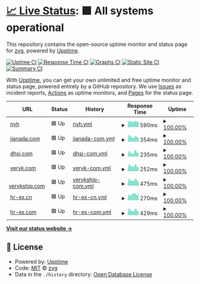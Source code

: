# [📈 Live Status](https://zvg.github.io/uptime): <!--live status--> **🟩 All systems operational**

This repository contains the open-source uptime monitor and status page for [zvg](https://zvg.github.io/uptime), powered by [Upptime](https://github.com/upptime/upptime).

[![Uptime CI](https://github.com/zvg/uptime/workflows/Uptime%20CI/badge.svg)](https://github.com/upptime/upptime/actions?query=workflow%3A%22Uptime+CI%22)
[![Response Time CI](https://github.com/zvg/uptime/workflows/Response%20Time%20CI/badge.svg)](https://github.com/upptime/upptime/actions?query=workflow%3A%22Response+Time+CI%22)
[![Graphs CI](https://github.com/zvg/uptime/workflows/Graphs%20CI/badge.svg)](https://github.com/upptime/upptime/actions?query=workflow%3A%22Graphs+CI%22)
[![Static Site CI](https://github.com/zvg/uptime/workflows/Static%20Site%20CI/badge.svg)](https://github.com/upptime/upptime/actions?query=workflow%3A%22Static+Site+CI%22)
[![Summary CI](https://github.com/zvg/uptime/workflows/Summary%20CI/badge.svg)](https://github.com/upptime/upptime/actions?query=workflow%3A%22Summary+CI%22)

With [Upptime](https://upptime.js.org), you can get your own unlimited and free uptime monitor and status page, powered entirely by a GitHub repository. We use [Issues](https://github.com/zvg/uptime/issues) as incident reports, [Actions](https://github.com/zvg/uptime/actions) as uptime monitors, and [Pages](https://zvg.github.io/uptime) for the status page.

<!--start: status pages-->
<!-- This summary is generated by Upptime (https://github.com/upptime/upptime) -->
<!-- Do not edit this manually, your changes will be overwritten -->
<!-- prettier-ignore -->
| URL | Status | History | Response Time | Uptime |
| --- | ------ | ------- | ------------- | ------ |
| <img alt="" src="https://favicons.githubusercontent.com/www.nanyaohui.com" height="13"> [nyh](https://www.nanyaohui.com) | 🟩 Up | [nyh.yml](https://github.com/zvg/uptime/commits/HEAD/history/nyh.yml) | <details><summary><img alt="Response time graph" src="./graphs/nyh/response-time-week.png" height="20"> 590ms</summary><br><a href="https://zvg.github.io/uptime/history/nyh"><img alt="Response time 654" src="https://img.shields.io/endpoint?url=https%3A%2F%2Fraw.githubusercontent.com%2Fzvg%2Fuptime%2FHEAD%2Fapi%2Fnyh%2Fresponse-time.json"></a><br><a href="https://zvg.github.io/uptime/history/nyh"><img alt="24-hour response time 621" src="https://img.shields.io/endpoint?url=https%3A%2F%2Fraw.githubusercontent.com%2Fzvg%2Fuptime%2FHEAD%2Fapi%2Fnyh%2Fresponse-time-day.json"></a><br><a href="https://zvg.github.io/uptime/history/nyh"><img alt="7-day response time 590" src="https://img.shields.io/endpoint?url=https%3A%2F%2Fraw.githubusercontent.com%2Fzvg%2Fuptime%2FHEAD%2Fapi%2Fnyh%2Fresponse-time-week.json"></a><br><a href="https://zvg.github.io/uptime/history/nyh"><img alt="30-day response time 683" src="https://img.shields.io/endpoint?url=https%3A%2F%2Fraw.githubusercontent.com%2Fzvg%2Fuptime%2FHEAD%2Fapi%2Fnyh%2Fresponse-time-month.json"></a><br><a href="https://zvg.github.io/uptime/history/nyh"><img alt="1-year response time 654" src="https://img.shields.io/endpoint?url=https%3A%2F%2Fraw.githubusercontent.com%2Fzvg%2Fuptime%2FHEAD%2Fapi%2Fnyh%2Fresponse-time-year.json"></a></details> | <details><summary><a href="https://zvg.github.io/uptime/history/nyh">100.00%</a></summary><a href="https://zvg.github.io/uptime/history/nyh"><img alt="All-time uptime 100.00%" src="https://img.shields.io/endpoint?url=https%3A%2F%2Fraw.githubusercontent.com%2Fzvg%2Fuptime%2FHEAD%2Fapi%2Fnyh%2Fuptime.json"></a><br><a href="https://zvg.github.io/uptime/history/nyh"><img alt="24-hour uptime 100.00%" src="https://img.shields.io/endpoint?url=https%3A%2F%2Fraw.githubusercontent.com%2Fzvg%2Fuptime%2FHEAD%2Fapi%2Fnyh%2Fuptime-day.json"></a><br><a href="https://zvg.github.io/uptime/history/nyh"><img alt="7-day uptime 100.00%" src="https://img.shields.io/endpoint?url=https%3A%2F%2Fraw.githubusercontent.com%2Fzvg%2Fuptime%2FHEAD%2Fapi%2Fnyh%2Fuptime-week.json"></a><br><a href="https://zvg.github.io/uptime/history/nyh"><img alt="30-day uptime 100.00%" src="https://img.shields.io/endpoint?url=https%3A%2F%2Fraw.githubusercontent.com%2Fzvg%2Fuptime%2FHEAD%2Fapi%2Fnyh%2Fuptime-month.json"></a><br><a href="https://zvg.github.io/uptime/history/nyh"><img alt="1-year uptime 100.00%" src="https://img.shields.io/endpoint?url=https%3A%2F%2Fraw.githubusercontent.com%2Fzvg%2Fuptime%2FHEAD%2Fapi%2Fnyh%2Fuptime-year.json"></a></details>
| <img alt="" src="https://favicons.githubusercontent.com/www.jianada.com" height="13"> [jianada.com](https://www.jianada.com) | 🟩 Up | [jianada-com.yml](https://github.com/zvg/uptime/commits/HEAD/history/jianada-com.yml) | <details><summary><img alt="Response time graph" src="./graphs/jianada-com/response-time-week.png" height="20"> 354ms</summary><br><a href="https://zvg.github.io/uptime/history/jianada-com"><img alt="Response time 433" src="https://img.shields.io/endpoint?url=https%3A%2F%2Fraw.githubusercontent.com%2Fzvg%2Fuptime%2FHEAD%2Fapi%2Fjianada-com%2Fresponse-time.json"></a><br><a href="https://zvg.github.io/uptime/history/jianada-com"><img alt="24-hour response time 304" src="https://img.shields.io/endpoint?url=https%3A%2F%2Fraw.githubusercontent.com%2Fzvg%2Fuptime%2FHEAD%2Fapi%2Fjianada-com%2Fresponse-time-day.json"></a><br><a href="https://zvg.github.io/uptime/history/jianada-com"><img alt="7-day response time 354" src="https://img.shields.io/endpoint?url=https%3A%2F%2Fraw.githubusercontent.com%2Fzvg%2Fuptime%2FHEAD%2Fapi%2Fjianada-com%2Fresponse-time-week.json"></a><br><a href="https://zvg.github.io/uptime/history/jianada-com"><img alt="30-day response time 488" src="https://img.shields.io/endpoint?url=https%3A%2F%2Fraw.githubusercontent.com%2Fzvg%2Fuptime%2FHEAD%2Fapi%2Fjianada-com%2Fresponse-time-month.json"></a><br><a href="https://zvg.github.io/uptime/history/jianada-com"><img alt="1-year response time 433" src="https://img.shields.io/endpoint?url=https%3A%2F%2Fraw.githubusercontent.com%2Fzvg%2Fuptime%2FHEAD%2Fapi%2Fjianada-com%2Fresponse-time-year.json"></a></details> | <details><summary><a href="https://zvg.github.io/uptime/history/jianada-com">100.00%</a></summary><a href="https://zvg.github.io/uptime/history/jianada-com"><img alt="All-time uptime 100.00%" src="https://img.shields.io/endpoint?url=https%3A%2F%2Fraw.githubusercontent.com%2Fzvg%2Fuptime%2FHEAD%2Fapi%2Fjianada-com%2Fuptime.json"></a><br><a href="https://zvg.github.io/uptime/history/jianada-com"><img alt="24-hour uptime 100.00%" src="https://img.shields.io/endpoint?url=https%3A%2F%2Fraw.githubusercontent.com%2Fzvg%2Fuptime%2FHEAD%2Fapi%2Fjianada-com%2Fuptime-day.json"></a><br><a href="https://zvg.github.io/uptime/history/jianada-com"><img alt="7-day uptime 100.00%" src="https://img.shields.io/endpoint?url=https%3A%2F%2Fraw.githubusercontent.com%2Fzvg%2Fuptime%2FHEAD%2Fapi%2Fjianada-com%2Fuptime-week.json"></a><br><a href="https://zvg.github.io/uptime/history/jianada-com"><img alt="30-day uptime 100.00%" src="https://img.shields.io/endpoint?url=https%3A%2F%2Fraw.githubusercontent.com%2Fzvg%2Fuptime%2FHEAD%2Fapi%2Fjianada-com%2Fuptime-month.json"></a><br><a href="https://zvg.github.io/uptime/history/jianada-com"><img alt="1-year uptime 100.00%" src="https://img.shields.io/endpoint?url=https%3A%2F%2Fraw.githubusercontent.com%2Fzvg%2Fuptime%2FHEAD%2Fapi%2Fjianada-com%2Fuptime-year.json"></a></details>
| <img alt="" src="https://favicons.githubusercontent.com/www.dhsj.com" height="13"> [dhsj.com](https://www.dhsj.com) | 🟩 Up | [dhsj-com.yml](https://github.com/zvg/uptime/commits/HEAD/history/dhsj-com.yml) | <details><summary><img alt="Response time graph" src="./graphs/dhsj-com/response-time-week.png" height="20"> 235ms</summary><br><a href="https://zvg.github.io/uptime/history/dhsj-com"><img alt="Response time 315" src="https://img.shields.io/endpoint?url=https%3A%2F%2Fraw.githubusercontent.com%2Fzvg%2Fuptime%2FHEAD%2Fapi%2Fdhsj-com%2Fresponse-time.json"></a><br><a href="https://zvg.github.io/uptime/history/dhsj-com"><img alt="24-hour response time 225" src="https://img.shields.io/endpoint?url=https%3A%2F%2Fraw.githubusercontent.com%2Fzvg%2Fuptime%2FHEAD%2Fapi%2Fdhsj-com%2Fresponse-time-day.json"></a><br><a href="https://zvg.github.io/uptime/history/dhsj-com"><img alt="7-day response time 235" src="https://img.shields.io/endpoint?url=https%3A%2F%2Fraw.githubusercontent.com%2Fzvg%2Fuptime%2FHEAD%2Fapi%2Fdhsj-com%2Fresponse-time-week.json"></a><br><a href="https://zvg.github.io/uptime/history/dhsj-com"><img alt="30-day response time 324" src="https://img.shields.io/endpoint?url=https%3A%2F%2Fraw.githubusercontent.com%2Fzvg%2Fuptime%2FHEAD%2Fapi%2Fdhsj-com%2Fresponse-time-month.json"></a><br><a href="https://zvg.github.io/uptime/history/dhsj-com"><img alt="1-year response time 315" src="https://img.shields.io/endpoint?url=https%3A%2F%2Fraw.githubusercontent.com%2Fzvg%2Fuptime%2FHEAD%2Fapi%2Fdhsj-com%2Fresponse-time-year.json"></a></details> | <details><summary><a href="https://zvg.github.io/uptime/history/dhsj-com">100.00%</a></summary><a href="https://zvg.github.io/uptime/history/dhsj-com"><img alt="All-time uptime 100.00%" src="https://img.shields.io/endpoint?url=https%3A%2F%2Fraw.githubusercontent.com%2Fzvg%2Fuptime%2FHEAD%2Fapi%2Fdhsj-com%2Fuptime.json"></a><br><a href="https://zvg.github.io/uptime/history/dhsj-com"><img alt="24-hour uptime 100.00%" src="https://img.shields.io/endpoint?url=https%3A%2F%2Fraw.githubusercontent.com%2Fzvg%2Fuptime%2FHEAD%2Fapi%2Fdhsj-com%2Fuptime-day.json"></a><br><a href="https://zvg.github.io/uptime/history/dhsj-com"><img alt="7-day uptime 100.00%" src="https://img.shields.io/endpoint?url=https%3A%2F%2Fraw.githubusercontent.com%2Fzvg%2Fuptime%2FHEAD%2Fapi%2Fdhsj-com%2Fuptime-week.json"></a><br><a href="https://zvg.github.io/uptime/history/dhsj-com"><img alt="30-day uptime 100.00%" src="https://img.shields.io/endpoint?url=https%3A%2F%2Fraw.githubusercontent.com%2Fzvg%2Fuptime%2FHEAD%2Fapi%2Fdhsj-com%2Fuptime-month.json"></a><br><a href="https://zvg.github.io/uptime/history/dhsj-com"><img alt="1-year uptime 100.00%" src="https://img.shields.io/endpoint?url=https%3A%2F%2Fraw.githubusercontent.com%2Fzvg%2Fuptime%2FHEAD%2Fapi%2Fdhsj-com%2Fuptime-year.json"></a></details>
| <img alt="" src="https://favicons.githubusercontent.com/www.veryk.com" height="13"> [veryk.com](https://www.veryk.com) | 🟩 Up | [veryk-com.yml](https://github.com/zvg/uptime/commits/HEAD/history/veryk-com.yml) | <details><summary><img alt="Response time graph" src="./graphs/veryk-com/response-time-week.png" height="20"> 252ms</summary><br><a href="https://zvg.github.io/uptime/history/veryk-com"><img alt="Response time 356" src="https://img.shields.io/endpoint?url=https%3A%2F%2Fraw.githubusercontent.com%2Fzvg%2Fuptime%2FHEAD%2Fapi%2Fveryk-com%2Fresponse-time.json"></a><br><a href="https://zvg.github.io/uptime/history/veryk-com"><img alt="24-hour response time 223" src="https://img.shields.io/endpoint?url=https%3A%2F%2Fraw.githubusercontent.com%2Fzvg%2Fuptime%2FHEAD%2Fapi%2Fveryk-com%2Fresponse-time-day.json"></a><br><a href="https://zvg.github.io/uptime/history/veryk-com"><img alt="7-day response time 252" src="https://img.shields.io/endpoint?url=https%3A%2F%2Fraw.githubusercontent.com%2Fzvg%2Fuptime%2FHEAD%2Fapi%2Fveryk-com%2Fresponse-time-week.json"></a><br><a href="https://zvg.github.io/uptime/history/veryk-com"><img alt="30-day response time 318" src="https://img.shields.io/endpoint?url=https%3A%2F%2Fraw.githubusercontent.com%2Fzvg%2Fuptime%2FHEAD%2Fapi%2Fveryk-com%2Fresponse-time-month.json"></a><br><a href="https://zvg.github.io/uptime/history/veryk-com"><img alt="1-year response time 356" src="https://img.shields.io/endpoint?url=https%3A%2F%2Fraw.githubusercontent.com%2Fzvg%2Fuptime%2FHEAD%2Fapi%2Fveryk-com%2Fresponse-time-year.json"></a></details> | <details><summary><a href="https://zvg.github.io/uptime/history/veryk-com">100.00%</a></summary><a href="https://zvg.github.io/uptime/history/veryk-com"><img alt="All-time uptime 100.00%" src="https://img.shields.io/endpoint?url=https%3A%2F%2Fraw.githubusercontent.com%2Fzvg%2Fuptime%2FHEAD%2Fapi%2Fveryk-com%2Fuptime.json"></a><br><a href="https://zvg.github.io/uptime/history/veryk-com"><img alt="24-hour uptime 100.00%" src="https://img.shields.io/endpoint?url=https%3A%2F%2Fraw.githubusercontent.com%2Fzvg%2Fuptime%2FHEAD%2Fapi%2Fveryk-com%2Fuptime-day.json"></a><br><a href="https://zvg.github.io/uptime/history/veryk-com"><img alt="7-day uptime 100.00%" src="https://img.shields.io/endpoint?url=https%3A%2F%2Fraw.githubusercontent.com%2Fzvg%2Fuptime%2FHEAD%2Fapi%2Fveryk-com%2Fuptime-week.json"></a><br><a href="https://zvg.github.io/uptime/history/veryk-com"><img alt="30-day uptime 100.00%" src="https://img.shields.io/endpoint?url=https%3A%2F%2Fraw.githubusercontent.com%2Fzvg%2Fuptime%2FHEAD%2Fapi%2Fveryk-com%2Fuptime-month.json"></a><br><a href="https://zvg.github.io/uptime/history/veryk-com"><img alt="1-year uptime 100.00%" src="https://img.shields.io/endpoint?url=https%3A%2F%2Fraw.githubusercontent.com%2Fzvg%2Fuptime%2FHEAD%2Fapi%2Fveryk-com%2Fuptime-year.json"></a></details>
| <img alt="" src="https://favicons.githubusercontent.com/www.verykship.com" height="13"> [verykship.com](https://www.verykship.com) | 🟩 Up | [verykship-com.yml](https://github.com/zvg/uptime/commits/HEAD/history/verykship-com.yml) | <details><summary><img alt="Response time graph" src="./graphs/verykship-com/response-time-week.png" height="20"> 475ms</summary><br><a href="https://zvg.github.io/uptime/history/verykship-com"><img alt="Response time 573" src="https://img.shields.io/endpoint?url=https%3A%2F%2Fraw.githubusercontent.com%2Fzvg%2Fuptime%2FHEAD%2Fapi%2Fverykship-com%2Fresponse-time.json"></a><br><a href="https://zvg.github.io/uptime/history/verykship-com"><img alt="24-hour response time 424" src="https://img.shields.io/endpoint?url=https%3A%2F%2Fraw.githubusercontent.com%2Fzvg%2Fuptime%2FHEAD%2Fapi%2Fverykship-com%2Fresponse-time-day.json"></a><br><a href="https://zvg.github.io/uptime/history/verykship-com"><img alt="7-day response time 475" src="https://img.shields.io/endpoint?url=https%3A%2F%2Fraw.githubusercontent.com%2Fzvg%2Fuptime%2FHEAD%2Fapi%2Fverykship-com%2Fresponse-time-week.json"></a><br><a href="https://zvg.github.io/uptime/history/verykship-com"><img alt="30-day response time 575" src="https://img.shields.io/endpoint?url=https%3A%2F%2Fraw.githubusercontent.com%2Fzvg%2Fuptime%2FHEAD%2Fapi%2Fverykship-com%2Fresponse-time-month.json"></a><br><a href="https://zvg.github.io/uptime/history/verykship-com"><img alt="1-year response time 573" src="https://img.shields.io/endpoint?url=https%3A%2F%2Fraw.githubusercontent.com%2Fzvg%2Fuptime%2FHEAD%2Fapi%2Fverykship-com%2Fresponse-time-year.json"></a></details> | <details><summary><a href="https://zvg.github.io/uptime/history/verykship-com">100.00%</a></summary><a href="https://zvg.github.io/uptime/history/verykship-com"><img alt="All-time uptime 100.00%" src="https://img.shields.io/endpoint?url=https%3A%2F%2Fraw.githubusercontent.com%2Fzvg%2Fuptime%2FHEAD%2Fapi%2Fverykship-com%2Fuptime.json"></a><br><a href="https://zvg.github.io/uptime/history/verykship-com"><img alt="24-hour uptime 100.00%" src="https://img.shields.io/endpoint?url=https%3A%2F%2Fraw.githubusercontent.com%2Fzvg%2Fuptime%2FHEAD%2Fapi%2Fverykship-com%2Fuptime-day.json"></a><br><a href="https://zvg.github.io/uptime/history/verykship-com"><img alt="7-day uptime 100.00%" src="https://img.shields.io/endpoint?url=https%3A%2F%2Fraw.githubusercontent.com%2Fzvg%2Fuptime%2FHEAD%2Fapi%2Fverykship-com%2Fuptime-week.json"></a><br><a href="https://zvg.github.io/uptime/history/verykship-com"><img alt="30-day uptime 100.00%" src="https://img.shields.io/endpoint?url=https%3A%2F%2Fraw.githubusercontent.com%2Fzvg%2Fuptime%2FHEAD%2Fapi%2Fverykship-com%2Fuptime-month.json"></a><br><a href="https://zvg.github.io/uptime/history/verykship-com"><img alt="1-year uptime 100.00%" src="https://img.shields.io/endpoint?url=https%3A%2F%2Fraw.githubusercontent.com%2Fzvg%2Fuptime%2FHEAD%2Fapi%2Fverykship-com%2Fuptime-year.json"></a></details>
| <img alt="" src="https://favicons.githubusercontent.com/www.hr-ex.cn" height="13"> [hr-ex.cn](https://www.hr-ex.cn) | 🟩 Up | [hr-ex-cn.yml](https://github.com/zvg/uptime/commits/HEAD/history/hr-ex-cn.yml) | <details><summary><img alt="Response time graph" src="./graphs/hr-ex-cn/response-time-week.png" height="20"> 270ms</summary><br><a href="https://zvg.github.io/uptime/history/hr-ex-cn"><img alt="Response time 342" src="https://img.shields.io/endpoint?url=https%3A%2F%2Fraw.githubusercontent.com%2Fzvg%2Fuptime%2FHEAD%2Fapi%2Fhr-ex-cn%2Fresponse-time.json"></a><br><a href="https://zvg.github.io/uptime/history/hr-ex-cn"><img alt="24-hour response time 222" src="https://img.shields.io/endpoint?url=https%3A%2F%2Fraw.githubusercontent.com%2Fzvg%2Fuptime%2FHEAD%2Fapi%2Fhr-ex-cn%2Fresponse-time-day.json"></a><br><a href="https://zvg.github.io/uptime/history/hr-ex-cn"><img alt="7-day response time 270" src="https://img.shields.io/endpoint?url=https%3A%2F%2Fraw.githubusercontent.com%2Fzvg%2Fuptime%2FHEAD%2Fapi%2Fhr-ex-cn%2Fresponse-time-week.json"></a><br><a href="https://zvg.github.io/uptime/history/hr-ex-cn"><img alt="30-day response time 393" src="https://img.shields.io/endpoint?url=https%3A%2F%2Fraw.githubusercontent.com%2Fzvg%2Fuptime%2FHEAD%2Fapi%2Fhr-ex-cn%2Fresponse-time-month.json"></a><br><a href="https://zvg.github.io/uptime/history/hr-ex-cn"><img alt="1-year response time 342" src="https://img.shields.io/endpoint?url=https%3A%2F%2Fraw.githubusercontent.com%2Fzvg%2Fuptime%2FHEAD%2Fapi%2Fhr-ex-cn%2Fresponse-time-year.json"></a></details> | <details><summary><a href="https://zvg.github.io/uptime/history/hr-ex-cn">100.00%</a></summary><a href="https://zvg.github.io/uptime/history/hr-ex-cn"><img alt="All-time uptime 100.00%" src="https://img.shields.io/endpoint?url=https%3A%2F%2Fraw.githubusercontent.com%2Fzvg%2Fuptime%2FHEAD%2Fapi%2Fhr-ex-cn%2Fuptime.json"></a><br><a href="https://zvg.github.io/uptime/history/hr-ex-cn"><img alt="24-hour uptime 100.00%" src="https://img.shields.io/endpoint?url=https%3A%2F%2Fraw.githubusercontent.com%2Fzvg%2Fuptime%2FHEAD%2Fapi%2Fhr-ex-cn%2Fuptime-day.json"></a><br><a href="https://zvg.github.io/uptime/history/hr-ex-cn"><img alt="7-day uptime 100.00%" src="https://img.shields.io/endpoint?url=https%3A%2F%2Fraw.githubusercontent.com%2Fzvg%2Fuptime%2FHEAD%2Fapi%2Fhr-ex-cn%2Fuptime-week.json"></a><br><a href="https://zvg.github.io/uptime/history/hr-ex-cn"><img alt="30-day uptime 100.00%" src="https://img.shields.io/endpoint?url=https%3A%2F%2Fraw.githubusercontent.com%2Fzvg%2Fuptime%2FHEAD%2Fapi%2Fhr-ex-cn%2Fuptime-month.json"></a><br><a href="https://zvg.github.io/uptime/history/hr-ex-cn"><img alt="1-year uptime 100.00%" src="https://img.shields.io/endpoint?url=https%3A%2F%2Fraw.githubusercontent.com%2Fzvg%2Fuptime%2FHEAD%2Fapi%2Fhr-ex-cn%2Fuptime-year.json"></a></details>
| <img alt="" src="https://favicons.githubusercontent.com/www.hr-ex.com" height="13"> [hr-ex.com](https://www.hr-ex.com) | 🟩 Up | [hr-ex-com.yml](https://github.com/zvg/uptime/commits/HEAD/history/hr-ex-com.yml) | <details><summary><img alt="Response time graph" src="./graphs/hr-ex-com/response-time-week.png" height="20"> 429ms</summary><br><a href="https://zvg.github.io/uptime/history/hr-ex-com"><img alt="Response time 548" src="https://img.shields.io/endpoint?url=https%3A%2F%2Fraw.githubusercontent.com%2Fzvg%2Fuptime%2FHEAD%2Fapi%2Fhr-ex-com%2Fresponse-time.json"></a><br><a href="https://zvg.github.io/uptime/history/hr-ex-com"><img alt="24-hour response time 387" src="https://img.shields.io/endpoint?url=https%3A%2F%2Fraw.githubusercontent.com%2Fzvg%2Fuptime%2FHEAD%2Fapi%2Fhr-ex-com%2Fresponse-time-day.json"></a><br><a href="https://zvg.github.io/uptime/history/hr-ex-com"><img alt="7-day response time 429" src="https://img.shields.io/endpoint?url=https%3A%2F%2Fraw.githubusercontent.com%2Fzvg%2Fuptime%2FHEAD%2Fapi%2Fhr-ex-com%2Fresponse-time-week.json"></a><br><a href="https://zvg.github.io/uptime/history/hr-ex-com"><img alt="30-day response time 561" src="https://img.shields.io/endpoint?url=https%3A%2F%2Fraw.githubusercontent.com%2Fzvg%2Fuptime%2FHEAD%2Fapi%2Fhr-ex-com%2Fresponse-time-month.json"></a><br><a href="https://zvg.github.io/uptime/history/hr-ex-com"><img alt="1-year response time 548" src="https://img.shields.io/endpoint?url=https%3A%2F%2Fraw.githubusercontent.com%2Fzvg%2Fuptime%2FHEAD%2Fapi%2Fhr-ex-com%2Fresponse-time-year.json"></a></details> | <details><summary><a href="https://zvg.github.io/uptime/history/hr-ex-com">100.00%</a></summary><a href="https://zvg.github.io/uptime/history/hr-ex-com"><img alt="All-time uptime 100.00%" src="https://img.shields.io/endpoint?url=https%3A%2F%2Fraw.githubusercontent.com%2Fzvg%2Fuptime%2FHEAD%2Fapi%2Fhr-ex-com%2Fuptime.json"></a><br><a href="https://zvg.github.io/uptime/history/hr-ex-com"><img alt="24-hour uptime 100.00%" src="https://img.shields.io/endpoint?url=https%3A%2F%2Fraw.githubusercontent.com%2Fzvg%2Fuptime%2FHEAD%2Fapi%2Fhr-ex-com%2Fuptime-day.json"></a><br><a href="https://zvg.github.io/uptime/history/hr-ex-com"><img alt="7-day uptime 100.00%" src="https://img.shields.io/endpoint?url=https%3A%2F%2Fraw.githubusercontent.com%2Fzvg%2Fuptime%2FHEAD%2Fapi%2Fhr-ex-com%2Fuptime-week.json"></a><br><a href="https://zvg.github.io/uptime/history/hr-ex-com"><img alt="30-day uptime 100.00%" src="https://img.shields.io/endpoint?url=https%3A%2F%2Fraw.githubusercontent.com%2Fzvg%2Fuptime%2FHEAD%2Fapi%2Fhr-ex-com%2Fuptime-month.json"></a><br><a href="https://zvg.github.io/uptime/history/hr-ex-com"><img alt="1-year uptime 100.00%" src="https://img.shields.io/endpoint?url=https%3A%2F%2Fraw.githubusercontent.com%2Fzvg%2Fuptime%2FHEAD%2Fapi%2Fhr-ex-com%2Fuptime-year.json"></a></details>

<!--end: status pages-->

[**Visit our status website →**](https://zvg.github.io/uptime)

## 📄 License

- Powered by: [Upptime](https://github.com/upptime/upptime)
- Code: [MIT](./LICENSE) © [zvg](https://zvg.github.io/uptime)
- Data in the `./history` directory: [Open Database License](https://opendatacommons.org/licenses/odbl/1-0/)
